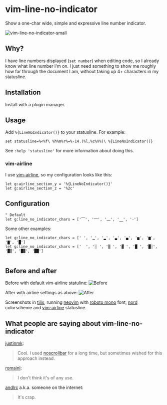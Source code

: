 # vim-line-no-indicator

Show a one-char wide, simple and expressive line number indicator.

![vim-line-no-indicator-small](https://imgur.com/36mmVdI.gif)

## Why?

I have line numbers displayed (`set number`) when editing code, so I already know what line number I'm on. I just need something to show me roughly how far through the document I am, without taking up 4+ characters in my statusline.

## Installation

Install with a plugin manager.

## Usage

Add `%{LineNoIndicator()}` to your statusline. For example:

```vim
set statusline=%<%f\ %h%m%r%=%-14.(%l,%c%V%)\ %{LineNoIndicator()}
```

See `:help 'statusline'` for more information about doing this.

### vim-airline

I use [vim-airline](https://github.com/vim-airline/vim-airline/), so my configuration looks like this:

```vim
let g:airline_section_y = '%{LineNoIndicator()}'
let g:airline_section_z = '%2c'
```

## Configuration

```vim
" Default
let g:line_no_indicator_chars = ['⎺', '⎻', '⎼', '⎽', '⎯']
```

Some other examples:
```vim
let g:line_no_indicator_chars = [' ', '▁', '▂', '▃', '▄', '▅', '▆', '▇', '█']
let g:line_no_indicator_chars = ['  ', '░ ', '▒ ', '▓ ', '█ ', '█░', '█▒', '█▓', '██']
 
```

## Before and after

Before with default vim-airline statuline:
![Before](https://imgur.com/eGutHNT.png)

After with airline settings as above:
![After](https://imgur.com/ABNW2sP.png)

Screenshots in [tilix](https://gnunn1.github.io/tilix-web/), running [neovim](https://neovim.io/) with [roboto mono](https://fonts.google.com/specimen/Roboto+Mono) font, [nord](https://github.com/arcticicestudio/nord-vim) colorscheme and [vim-airline](https://github.com/vim-airline/vim-airline) statusline.

## What people are saying about vim-line-no-indicator

[justinmk](https://github.com/justinmk):
> Cool. I used [noscrollbar](https://github.com/gcavallanti/vim-noscrollbar) for a long time, but sometimes wished for this approach instead.

[romainl](https://github.com/romainl):
> I don't think it's of any use.

[andlrc](https://github.com/andlrc) a.k.a. someone on the internet:
> It's crap.
